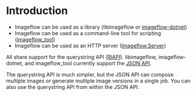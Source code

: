 # Introduction

* Imageflow can be used as a library (libimageflow or [imageflow-dotnet](https://github.com/imazen/imageflow-dotnet))
* Imageflow can be used as a command-line tool for scripting ([imageflow_tool](imageflow_tool.md))
* Imageflow can be used as an HTTP server ([Imageflow.Server](https://github.com/imazen/imageflow-dotnet-server))

All share support for the querystring API ([RIAPI](querystring/introduction.md)). 
libimageflow, imageflow-dotnet, and imageflow_tool currently support the [JSON API](json/introduction.md).

The querystring API is much simpler, but the JSON API can compose multiple images or generate multiple image 
versions in a single job. You can also use the querystring API from within the JSON API. 



